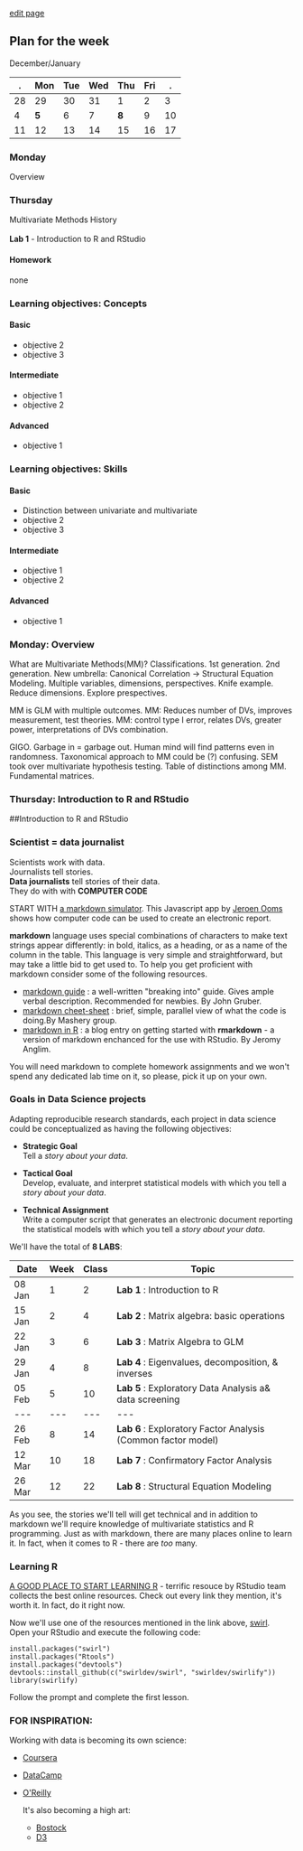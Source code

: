 [edit page](https://github.com/andkov/psy533/edit/gh-pages/1.md)


## Plan for the week 

December/January

  . | Mon  | Tue  | Wed  | Thu  | Fri  | .     
----|------|------|------|------|------|----
28  | 29   | 30   | 31   | 1    | 2    |  3  
4   |**5** | 6    | 7    |**8** |  9   | 10   
11  | 12   | 13   | 14   | 15   | 16   | 17  


### Monday
Overview

### Thursday 
Multivariate Methods History   
</br>
**Lab 1** - Introduction to R and RStudio

#### Homework 
none


### Learning objectives: Concepts


#### Basic

- objective 2 
- objective 3  

#### Intermediate  
- objective 1  
- objective 2  

#### Advanced 
- objective 1     


### Learning objectives: Skills 


#### Basic
- Distinction between univariate and multivariate  
- objective 2  
- objective 3  

#### Intermediate  
- objective 1  
- objective 2  

#### Advanced 
- objective 1 


### Monday: Overview 

What are Multivariate Methods(MM)? Classifications. 1st generation. 2nd generation. New umbrella: Canonical Correlation -> Structural Equation Modeling. Multiple variables, dimensions, perspectives. Knife example. Reduce dimensions. Explore prespectives. 

MM is GLM with multiple outcomes. MM: Reduces number of DVs, improves measurement,  test theories. MM:  control type I error, relates DVs,  greater power, interpretations of DVs combination.

GIGO. Garbage in = garbage out. Human mind will find patterns even in randomness.  Taxonomical approach to MM could be (?) confusing.  SEM took over multivariate hypothesis testing. Table of distinctions among MM. Fundamental matrices.


### Thursday: Introduction to R and RStudio

##Introduction to R and RStudio

### Scientist = data journalist


Scientists work with data.   
Journalists tell stories.   
**Data journalists** tell stories of their data.  
They do with with **COMPUTER CODE**
  
  START WITH [a markdown simulator](https://demo.ocpu.io/markdownapp/www/). This Javascript app by  [Jeroen Ooms](mailto:jeroenooms@gmail.com) shows how computer code can be used to create an electronic report.      


**markdown** language uses special combinations of characters to make text strings appear differently: in bold, italics, as a heading, or as a name of the column in the table. This language is very simple and straightforward, but may take a little bid to get used to. To help you get proficient with markdown consider some of the following resources.  

- [markdown guide](http://daringfireball.net/projects/markdown/) : a well-written "breaking into" guide. Gives ample verbal description. Recommended for newbies. By John Gruber.  
- [markdown cheet-sheet](http://support.mashery.com/docs/customizing_your_portal/Markdown_Cheat_Sheet) : brief, simple, parallel view of what the code is doing.By Mashery group.   
- [markdown in R](http://jeromyanglim.blogspot.ca/2012/05/getting-started-with-r-markdown-knitr.html) : a blog entry on getting started with **rmarkdown** - a version of markdown enchanced for the use with RStudio.  By Jeromy Anglim.


You will need markdown to complete homework assignments and we won't spend any dedicated lab time on it, so please, pick it up on your own. 


### Goals in Data Science projects
Adapting reproducible research standards, each project in data science could be conceptualized as having the following objectives:  

- **Strategic Goal**   
Tell a *story about your data*. 

- **Tactical Goal**  
Develop, evaluate, and interpret statistical models with which you tell a *story about your data*.

- **Technical Assignment**  
Write a computer script that generates an electronic document reporting the statistical models with which you tell a *story about your data*.


We'll have the total of **8 LABS**:  
  
  Date|Week|Class | Topic   
-------|----|------|--
  08 Jan | 1  |2 |**Lab 1** : Introduction to R   
15 Jan | 2  |4 |**Lab 2** : Matrix algebra: basic operations   
22 Jan | 3  |6 |**Lab 3** : Matrix Algebra to GLM     
29 Jan | 4  |8 |**Lab 4** : Eigenvalues, decomposition, & inverses  
05 Feb | 5  |10|**Lab 5** : Exploratory Data Analysis a& data screening  
---|---|---|---
  26 Feb | 8  |14|**Lab 6** : Exploratory Factor Analysis (Common factor model)
12 Mar | 10 |18|**Lab 7** : Confirmatory Factor Analysis
26 Mar | 12  |22|**Lab 8** : Structural Equation Modeling

As you see, the stories we'll tell will get technical and in addition to markdown we'll require knowledge of multivariate statistics and R programming. Just as with markdown, there are many places online to learn it. In fact, when it comes to R - there are *too* many. 


### Learning R 

[A GOOD PLACE TO START LEARNING R](http://www.rstudio.com/resources/training/online-learning/) - terrific resouce by RStudio team collects the best online resources. Check out every link they mention, it's worth it. In fact, do it right now. 

Now we'll use one of the resources mentioned in the link above, [swirl](http://swirlstats.com/students.html).  
Open your RStudio and execute the following code:  

```
install.packages("swirl")  
install.packages("Rtools")  
install.packages("devtools")  
devtools::install_github(c("swirldev/swirl", "swirldev/swirlify"))  
library(swirlify)  
```

Follow the prompt and complete the first lesson.


### FOR INSPIRATION:  
  
  Working with data is becoming its own science:    
  - [Coursera](https://www.coursera.org/specialization/jhudatascience/1)  
- [DataCamp](https://www.datacamp.com/)  
- [O'Reilly](http://shop.oreilly.com/product/0636920034834.do)  
   
   It's also becoming a high art:  
     - [Bostock](http://bost.ocks.org/mike/)  
   - [D3](https://github.com/mbostock/d3/wiki/Gallery)  